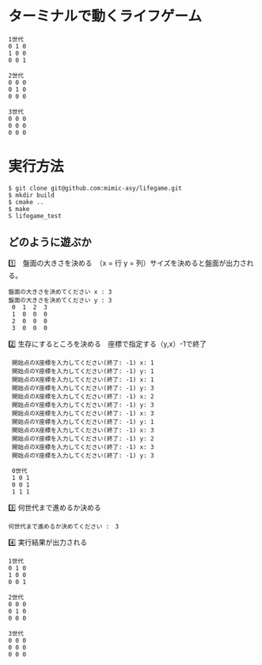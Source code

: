 # ターミナルで動くライフゲーム

    1世代
    0 1 0
    1 0 0
    0 0 1
    
    2世代
    0 0 0
    0 1 0
    0 0 0
    
    3世代
    0 0 0
    0 0 0
    0 0 0

 # 実行方法
    $ git clone git@github.com:mimic-asy/lifegame.git
    $ mkdir build
    $ cmake ..
    $ make
    S lifegame_test

## どのように遊ぶか

:one:　盤面の大きさを決める　（x = 行 y = 列）サイズを決めると盤面が出力される。

    盤面の大きさを決めてください x : 3
    盤面の大きさを決めてください y : 3
     0  1  2  3 
     1  0  0  0 
     2  0  0  0 
     3  0  0  0  
    




:two: 生存にするところを決める　座標で指定する（y,x）-1で終了

     開始点のX座標を入力してください(終了: -1) x: 1 
     開始点のY座標を入力してください(終了: -1) y: 1
     開始点のX座標を入力してください(終了: -1) x: 1
     開始点のY座標を入力してください(終了: -1) y: 3
     開始点のX座標を入力してください(終了: -1) x: 2
     開始点のY座標を入力してください(終了: -1) y: 3
     開始点のX座標を入力してください(終了: -1) x: 3 
     開始点のY座標を入力してください(終了: -1) y: 1
     開始点のX座標を入力してください(終了: -1) x: 3
     開始点のY座標を入力してください(終了: -1) y: 2
     開始点のX座標を入力してください(終了: -1) x: 3
     開始点のY座標を入力してください(終了: -1) y: 3
       
     0世代
     1 0 1
     0 0 1
     1 1 1


:three: 何世代まで進めるか決める
    
    何世代まで進めるか決めてください :　3
:four: 実行結果が出力される

    1世代
    0 1 0
    1 0 0
    0 0 1
    
    2世代
    0 0 0
    0 1 0
    0 0 0
    
    3世代
    0 0 0
    0 0 0
    0 0 0

